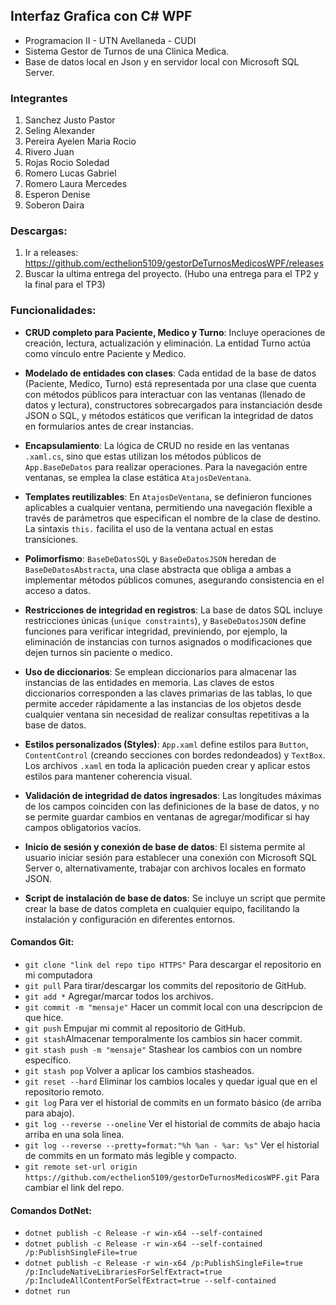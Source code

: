 ## Interfaz Grafica con C# WPF
- Programacion II - UTN Avellaneda - CUDI
- Sistema Gestor de Turnos de una Clinica Medica.
- Base de datos local en Json y en servidor local con Microsoft SQL Server.

### Integrantes
1. Sanchez Justo Pastor
2. Seling Alexander
3. Pereira Ayelen Maria Rocio
4. Rivero Juan
5. Rojas Rocio Soledad
6. Romero Lucas Gabriel
7. Romero Laura Mercedes
8. Esperon Denise
9. Soberon Daira


### Descargas:
1. Ir a releases: https://github.com/ecthelion5109/gestorDeTurnosMedicosWPF/releases
2. Buscar la ultima entrega del proyecto. (Hubo una entrega para el TP2 y la final para el TP3)

### Funcionalidades:
- **CRUD completo para Paciente, Medico y Turno**: Incluye operaciones de creación, lectura, actualización y eliminación. La entidad Turno actúa como vínculo entre Paciente y Medico.

- **Modelado de entidades con clases**: Cada entidad de la base de datos (Paciente, Medico, Turno) está representada por una clase que cuenta con métodos públicos para interactuar con las ventanas (llenado de datos y lectura), constructores sobrecargados para instanciación desde JSON o SQL, y métodos estáticos que verifican la integridad de datos en formularios antes de crear instancias.

- **Encapsulamiento**: La lógica de CRUD no reside en las ventanas `.xaml.cs`, sino que estas utilizan los métodos públicos de `App.BaseDeDatos` para realizar operaciones. Para la navegación entre ventanas, se emplea la clase estática `AtajosDeVentana`.

- **Templates reutilizables**: En `AtajosDeVentana`, se definieron funciones aplicables a cualquier ventana, permitiendo una navegación flexible a través de parámetros que especifican el nombre de la clase de destino. La sintaxis `this.` facilita el uso de la ventana actual en estas transiciones.

- **Polimorfismo**: `BaseDeDatosSQL` y `BaseDeDatosJSON` heredan de `BaseDeDatosAbstracta`, una clase abstracta que obliga a ambas a implementar métodos públicos comunes, asegurando consistencia en el acceso a datos.

- **Restricciones de integridad en registros**: La base de datos SQL incluye restricciones únicas (`unique constraints`), y `BaseDeDatosJSON` define funciones para verificar integridad, previniendo, por ejemplo, la eliminación de instancias con turnos asignados o modificaciones que dejen turnos sin paciente o medico.

- **Uso de diccionarios**: Se emplean diccionarios para almacenar las instancias de las entidades en memoria. Las claves de estos diccionarios corresponden a las claves primarias de las tablas, lo que permite acceder rápidamente a las instancias de los objetos desde cualquier ventana sin necesidad de realizar consultas repetitivas a la base de datos. 

- **Estilos personalizados (Styles)**: `App.xaml` define estilos para `Button`, `ContentControl` (creando secciones con bordes redondeados) y `TextBox`. Los archivos `.xaml` en toda la aplicación pueden crear y aplicar estos estilos para mantener coherencia visual.

- **Validación de integridad de datos ingresados**: Las longitudes máximas de los campos coinciden con las definiciones de la base de datos, y no se permite guardar cambios en ventanas de agregar/modificar si hay campos obligatorios vacíos.

- **Inicio de sesión y conexión de base de datos**: El sistema permite al usuario iniciar sesión para establecer una conexión con Microsoft SQL Server o, alternativamente, trabajar con archivos locales en formato JSON.

- **Script de instalación de base de datos**: Se incluye un script que permite crear la base de datos completa en cualquier equipo, facilitando la instalación y configuración en diferentes entornos.


#### Comandos Git:
* `git clone "link del repo tipo HTTPS"` Para descargar el repositorio en mi computadora
* `git pull` Para tirar/descargar los commits del repositorio de GitHub.
* `git add *` Agregar/marcar todos los archivos.
* `git commit -m "mensaje"` Hacer un commit local con una descripcion de que hice.
* `git push` Empujar mi commit al repositorio de GitHub.
* `git stash`Almacenar temporalmente los cambios sin hacer commit.
* `git stash push -m "mensaje"` Stashear los cambios con un nombre específico.
* `git stash pop`  Volver a aplicar los cambios stasheados.
* `git reset --hard`  Eliminar los cambios locales y quedar igual que en el repositorio remoto.
* `git log`  Para ver el historial de commits en un formato básico (de arriba para abajo).
* `git log --reverse --oneline`  Ver el historial de commits de abajo hacia arriba en una sola línea.
* `git log --reverse --pretty=format:"%h %an - %ar: %s"` Ver el historial de commits en un formato más legible y compacto.
* `git remote set-url origin https://github.com/ecthelion5109/gestorDeTurnosMedicosWPF.git` Para cambiar el link del repo.


#### Comandos DotNet:
* `dotnet publish -c Release -r win-x64 --self-contained`
* `dotnet publish -c Release -r win-x64 --self-contained /p:PublishSingleFile=true`
* `dotnet publish -c Release -r win-x64 /p:PublishSingleFile=true /p:IncludeNativeLibrariesForSelfExtract=true /p:IncludeAllContentForSelfExtract=true --self-contained`
* `dotnet run`